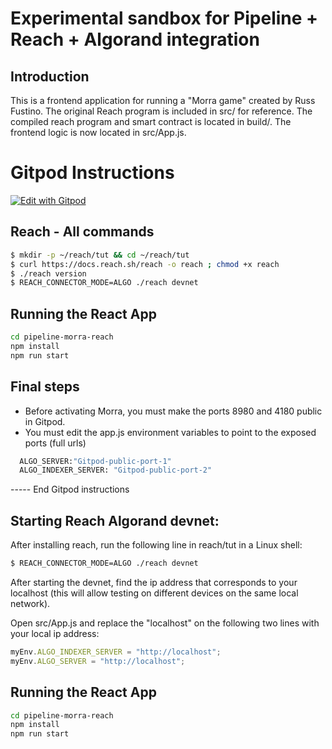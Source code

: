 # Experimental sandbox for Pipeline + Reach + Algorand integration

## Introduction

This is a frontend application for running a "Morra game" created by Russ Fustino. The original Reach program is included in src/ for reference. The compiled reach program and smart contract is located in build/. The frontend logic is now located in src/App.js.

# Gitpod Instructions

[![Edit with Gitpod](https://gitpod.io/button/open-in-gitpod.svg)](https://gitpod.io/#https://github.com/headline-design/Reach-Morra-Game)


## Reach - All commands

```bash
$ mkdir -p ~/reach/tut && cd ~/reach/tut
$ curl https://docs.reach.sh/reach -o reach ; chmod +x reach
$ ./reach version
$ REACH_CONNECTOR_MODE=ALGO ./reach devnet
```
## Running the React App

```bash
cd pipeline-morra-reach
npm install
npm run start
```

## Final steps

- Before activating Morra, you must make the ports 8980 and 4180 public in Gitpod.
- You must edit the app.js environment variables to point to the exposed ports (full urls)
``` bash
  ALGO_SERVER:"Gitpod-public-port-1"
  ALGO_INDEXER_SERVER: "Gitpod-public-port-2"
```
----- End Gitpod instructions

## Starting Reach Algorand devnet:

After installing reach, run the following line in reach/tut in a Linux shell:

```bash
$ REACH_CONNECTOR_MODE=ALGO ./reach devnet
```

After starting the devnet, find the ip address that corresponds to your localhost (this will allow testing on different devices on the same local network).

Open src/App.js and replace the "localhost" on the following two lines with your local ip address:

```jsx
myEnv.ALGO_INDEXER_SERVER = "http://localhost";
myEnv.ALGO_SERVER = "http://localhost";
```

## Running the React App

```bash
cd pipeline-morra-reach
npm install
npm run start
```
